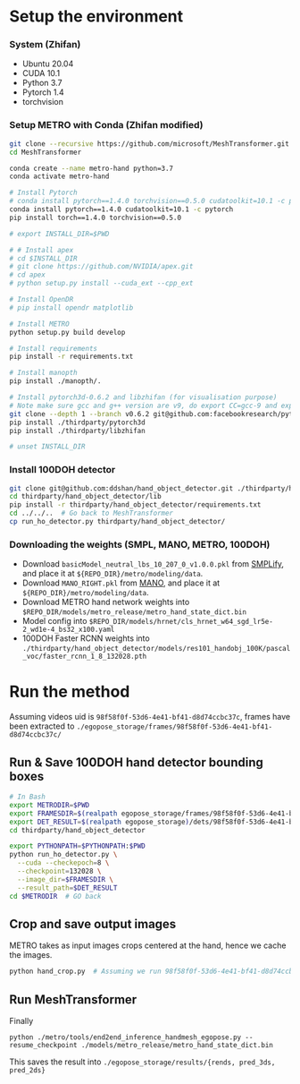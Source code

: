 # Setup the environment

### System (Zhifan)
- Ubuntu 20.04
- CUDA 10.1
- Python 3.7
- Pytorch 1.4
- torchvision

### Setup METRO with Conda (Zhifan modified)

```bash
git clone --recursive https://github.com/microsoft/MeshTransformer.git
cd MeshTransformer

conda create --name metro-hand python=3.7
conda activate metro-hand

# Install Pytorch
# conda install pytorch==1.4.0 torchvision==0.5.0 cudatoolkit=10.1 -c pytorch
conda install pytorch==1.4.0 cudatoolkit=10.1 -c pytorch
pip install torch==1.4.0 torchvision==0.5.0

# export INSTALL_DIR=$PWD

# # Install apex
# cd $INSTALL_DIR
# git clone https://github.com/NVIDIA/apex.git
# cd apex
# python setup.py install --cuda_ext --cpp_ext

# Install OpenDR
# pip install opendr matplotlib

# Install METRO
python setup.py build develop

# Install requirements
pip install -r requirements.txt

# Install manopth
pip install ./manopth/.

# Install pytorch3d-0.6.2 and libzhifan (for visualisation purpose)
# Note make sure gcc and g++ version are v9, do export CC=gcc-9 and export CXX=g++-9 if necessary
git clone --depth 1 --branch v0.6.2 git@github.com:facebookresearch/pytorch3d.git thirdparty/pytorch3d
pip install ./thirdparty/pytorch3d
pip install ./thirdparty/libzhifan

# unset INSTALL_DIR
```

### Install 100DOH detector

```bash
git clone git@github.com:ddshan/hand_object_detector.git ./thirdparty/hand_object_detector
cd thirdparty/hand_object_detector/lib
pip install -r thirdparty/hand_object_detector/requirements.txt
cd ../../..  # Go back to MeshTransformer
cp run_ho_detector.py thirdparty/hand_object_detector/
```


### Downloading the weights (SMPL, MANO, METRO, 100DOH)

- Download `basicModel_neutral_lbs_10_207_0_v1.0.0.pkl` from [SMPLify](http://smplify.is.tue.mpg.de/), and place it at `${REPO_DIR}/metro/modeling/data`.
- Download `MANO_RIGHT.pkl` from [MANO](https://mano.is.tue.mpg.de/), and place it at `${REPO_DIR}/metro/modeling/data`.
- Download METRO hand network weights into `$REPO_DIR/models/metro_release/metro_hand_state_dict.bin`
- Model config into `$REPO_DIR/models/hrnet/cls_hrnet_w64_sgd_lr5e-2_wd1e-4_bs32_x100.yaml`
- 100DOH Faster RCNN weights into `./thirdparty/hand_object_detector/models/res101_handobj_100K/pascal_voc/faster_rcnn_1_8_132028.pth`


# Run the method

Assuming videos uid is `98f58f0f-53d6-4e41-bf41-d8d74ccbc37c`, 
frames have been extracted to `./egopose_storage/frames/98f58f0f-53d6-4e41-bf41-d8d74ccbc37c/`

## Run & Save 100DOH hand detector bounding boxes
```bash
# In Bash
export METRODIR=$PWD
export FRAMESDIR=$(realpath egopose_storage/frames/98f58f0f-53d6-4e41-bf41-d8d74ccbc37c)
export DET_RESULT=$(realpath egopose_storage)/dets/98f58f0f-53d6-4e41-bf41-d8d74ccbc37c.csv
cd thirdparty/hand_object_detector

export PYTHONPATH=$PYTHONPATH:$PWD
python run_ho_detector.py \
  --cuda --checkepoch=8 \
  --checkpoint=132028 \
  --image_dir=$FRAMESDIR \
  --result_path=$DET_RESULT
cd $METRODIR  # GO back
```
## Crop and save output images

METRO takes as input images crops centered at the hand, hence we cache the images.
```bash
python hand_crop.py  # Assuming we run 98f58f0f-53d6-4e41-bf41-d8d74ccbc37c
```

## Run MeshTransformer

Finally
```
python ./metro/tools/end2end_inference_handmesh_egopose.py --resume_checkpoint ./models/metro_release/metro_hand_state_dict.bin 
```

This saves the result into `./egopose_storage/results/{rends, pred_3ds, pred_2ds}`